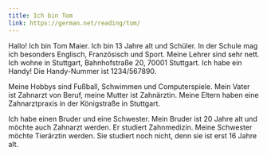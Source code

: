 ```yaml
---
title: Ich bin Tom
link: https://german.net/reading/tom/
---
```


Hallo! Ich bin Tom Maier. Ich bin 13 Jahre alt und Schüler. In der Schule mag ich besonders Englisch, Französisch und Sport. Meine Lehrer sind sehr nett. Ich wohne in Stuttgart, Bahnhofstraße 20, 70001 Stuttgart. Ich habe ein Handy! Die Handy-Nummer ist 1234/567890.

Meine Hobbys sind Fußball, Schwimmen und Computerspiele. Mein Vater ist Zahnarzt von Beruf, meine Mutter ist Zahnärztin. Meine Eltern haben eine Zahnarztpraxis in der Königstraße in Stuttgart.

Ich habe einen Bruder und eine Schwester. Mein Bruder ist 20 Jahre alt und möchte auch Zahnarzt werden. Er studiert Zahnmedizin. Meine Schwester möchte Tierärztin werden. Sie studiert noch nicht, denn sie ist erst 16 Jahre alt.
